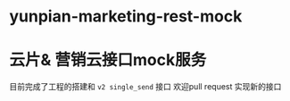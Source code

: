 # yunpian-marketing-rest-mock

# 云片& 营销云接口mock服务

目前完成了工程的搭建和 `v2 single_send` 接口
欢迎pull request 实现新的接口
